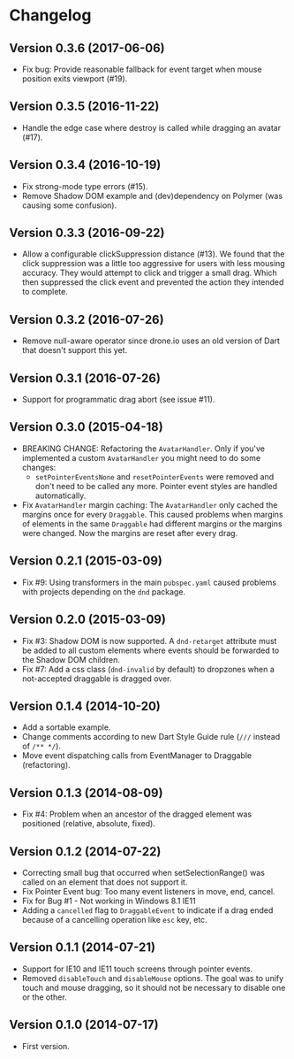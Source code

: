 # Changelog


## Version 0.3.6 (2017-06-06)

* Fix bug: Provide reasonable fallback for event target when mouse position exits viewport (#19).


## Version 0.3.5 (2016-11-22)

* Handle the edge case where destroy is called while dragging an avatar (#17).


## Version 0.3.4 (2016-10-19)

* Fix strong-mode type errors (#15).
* Remove Shadow DOM example and (dev)dependency on Polymer (was causing some confusion).


## Version 0.3.3 (2016-09-22)

* Allow a configurable clickSuppression distance (#13). We found that the click
suppression was a little too aggressive for users with less mousing accuracy.
They would attempt to click and trigger a small drag. Which then suppressed the
click event and prevented the action they intended to complete.


## Version 0.3.2 (2016-07-26)

* Remove null-aware operator since drone.io uses an old version of Dart that doesn't support this yet.


## Version 0.3.1 (2016-07-26)

* Support for programmatic drag abort (see issue #11).


## Version 0.3.0 (2015-04-18)

* BREAKING CHANGE: Refactoring the `AvatarHandler`. Only if you've
  implemented a custom `AvatarHandler` you might need to do some changes:
    * `setPointerEventsNone` and `resetPointerEvents` were removed and don't
      need to be called any more. Pointer event styles are handled automatically.
* Fix `AvatarHandler` margin caching: The `AvatarHandler` only cached the
  margins once for every `Draggable`. This caused problems when margins of
  elements in the same `Draggable` had different margins or the margins were
  changed. Now the margins are reset after every drag.


## Version 0.2.1 (2015-03-09)

* Fix #9: Using transformers in the main `pubspec.yaml` caused problems with
  projects depending on the `dnd` package.


## Version 0.2.0 (2015-03-09)

* Fix #3: Shadow DOM is now supported. A `dnd-retarget` attribute must be added
  to all custom elements where events should be forwarded to the Shadow DOM
  children.
* Fix #7: Add a css class (`dnd-invalid` by default) to dropzones when a
  not-accepted draggable is dragged over.


## Version 0.1.4 (2014-10-20)

* Add a sortable example.
* Change comments according to new Dart Style Guide rule
  (`///` instead of `/** */`).
* Move event dispatching calls from EventManager to Draggable (refactoring).


## Version 0.1.3 (2014-08-09)

* Fix #4: Problem when an ancestor of the dragged element was positioned
  (relative, absolute, fixed).


## Version 0.1.2 (2014-07-22)

* Correcting small bug that occurred when setSelectionRange() was called on
  an element that does not support it.
* Fix Pointer Event bug: Too many event listeners in move, end, cancel.
* Fix for Bug #1 - Not working in Windows 8.1 IE11
* Adding a `cancelled` flag to `DraggableEvent` to indicate if a drag ended
  because of a cancelling operation like `esc` key, etc.


## Version 0.1.1 (2014-07-21)

* Support for IE10 and IE11 touch screens through pointer events.
* Removed `disableTouch` and `disableMouse` options. The goal was to unify
  touch and mouse dragging, so it should not be necessary to disable
  one or the other.


## Version 0.1.0 (2014-07-17)

* First version.

